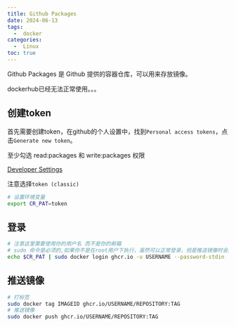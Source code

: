 ```yaml
---
title: Github Packages
date: 2024-06-13
tags:
  -  docker
categories:
  -  Linux
toc: true
---
```


Github Packages 是 Github 提供的容器仓库，可以用来存放镜像。

dockerhub已经无法正常使用。。。

<!-- more -->


## 创建token

首先需要创建token，在github的个人设置中，找到`Personal access tokens`，点击`Generate new token`。

至少勾选 read:packages 和 write:packages 权限

[Developer Settings](https://github.com/settings/tokens)

注意选择`token (classic)`


```bash
# 设置环境变量
export CR_PAT=token
```
## 登录

```bash
# 注意这里需要使用你的用户名 而不是你的邮箱
# sudo 命令是必须的,如果你不是在root用户下执行，虽然可以正常登录，但是推送镜像时会报错`unauthorized: unauthenticated: User cannot be authenticated with the token provided.`
echo $CR_PAT | sudo docker login ghcr.io -u USERNAME --password-stdin
```

## 推送镜像

```bash
# 打标签
sudo docker tag IMAGEID ghcr.io/USERNAME/REPOSITORY:TAG
# 推送镜像
sudo docker push ghcr.io/USERNAME/REPOSITORY:TAG
```